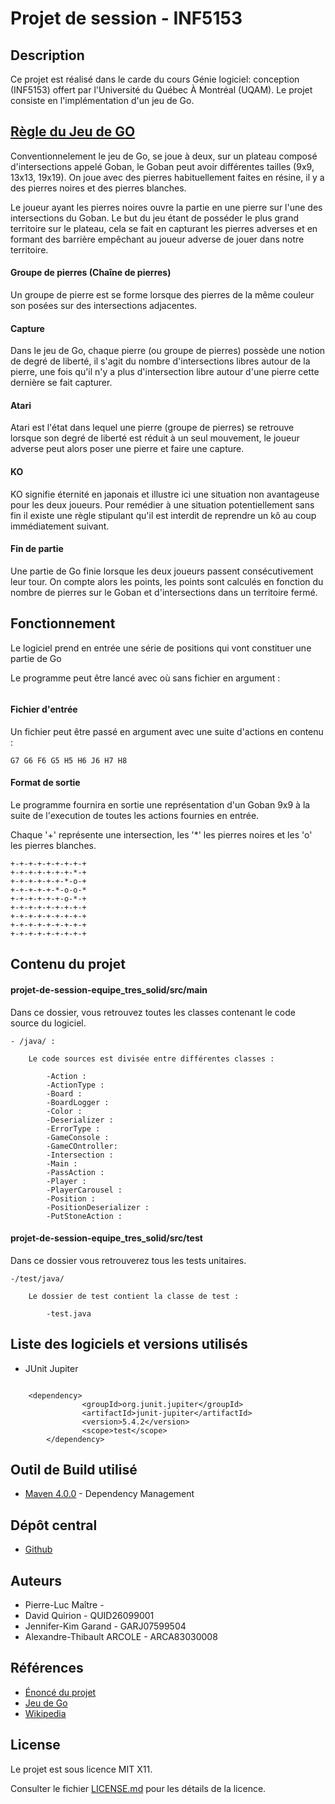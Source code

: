 # Projet de session - INF5153

## Description 
Ce projet est réalisé dans le carde du cours Génie logiciel: conception (INF5153) offert par l'Université du Québec À 
Montréal (UQAM). Le projet consiste en l'implémentation d'un jeu de Go. 

## [Règle du Jeu de GO](https://www.jeudego.org/_php/regleGo.php#:~:text=Le%20go%20se%20joue%20%C3%A0,on%20consid%C3%A8re%20la%20partie%20termin%C3%A9e)
Conventionnelement le jeu de Go, se joue à deux, sur un plateau composé d'intersections appelé Goban, 
le Goban peut avoir différentes tailles (9x9, 13x13, 19x19). On joue avec des pierres habituellement faites en résine,
il y a des pierres noires et des pierres blanches. 

Le joueur ayant les pierres noires ouvre la partie en une pierre sur l'une des intersections du Goban.
Le but du jeu étant de posséder le plus grand territoire sur le plateau, cela se fait en capturant les pierres adverses 
et en formant des barrière empêchant au joueur adverse de jouer dans notre territoire.

#### Groupe de pierres (Chaîne de pierres)
Un groupe de pierre est se forme lorsque des pierres de la même couleur son posées sur des intersections adjacentes.
 

#### Capture
Dans le jeu de Go, chaque pierre (ou groupe de pierres) possède une notion de degré de liberté, il s'agit du nombre 
d'intersections libres autour de la pierre, une fois qu'il n'y a plus d'intersection libre autour d'une pierre cette 
dernière se fait capturer.

#### Atari 
Atari est l'état dans lequel une pierre (groupe de pierres) se retrouve lorsque son degré de liberté est réduit à un 
seul mouvement, le joueur adverse peut alors poser une pierre et faire une capture.

#### KO
KO signifie éternité en japonais et illustre ici une situation non avantageuse pour les deux joueurs. Pour remédier à 
une situation potentiellement sans fin il existe une règle stipulant qu'il est interdit de 
reprendre un kô au coup immédiatement suivant. 

#### Fin de partie 
Une partie de Go finie lorsque les deux joueurs passent consécutivement leur tour. On compte alors les points, 
les points sont calculés en fonction du nombre de pierres sur le Goban et d'intersections dans un territoire fermé.

## Fonctionnement
Le logiciel prend en entrée une série de positions qui vont constituer une partie de Go

Le programme peut être lancé avec où sans fichier en argument :

```

```

#### Fichier d'entrée
Un fichier peut être passé en argument avec une suite d'actions en contenu :

```
G7 G6 F6 G5 H5 H6 J6 H7 H8
```

#### Format de sortie 
Le programme fournira en sortie une représentation d'un Goban 9x9 à la suite de l'execution de toutes les actions 
fournies en entrée.

Chaque '+' représente une intersection, les '*' les pierres noires et les 'o' les pierres blanches.

```
+-+-+-+-+-+-+-+-+
+-+-+-+-+-+-+-*-+
+-+-+-+-+-+-*-o-+
+-+-+-+-+-*-o-o-*
+-+-+-+-+-+-o-*-+
+-+-+-+-+-+-+-+-+
+-+-+-+-+-+-+-+-+
+-+-+-+-+-+-+-+-+
+-+-+-+-+-+-+-+-+
```
## Contenu du projet

#### projet-de-session-equipe_tres_solid/src/main
Dans ce dossier, vous retrouvez toutes les classes contenant le code source du logiciel.

    - /java/ :
    
        Le code sources est divisée entre différentes classes :
        
            -Action :
            -ActionType :
            -Board :
            -BoardLogger :
            -Color :
            -Deserializer :
            -ErrorType :
            -GameConsole :
            -GameCOntroller:
            -Intersection :
            -Main :
            -PassAction :
            -Player :
            -PlayerCarousel :
            -Position :
            -PositionDeserializer :
            -PutStoneAction :
          
    
#### projet-de-session-equipe_tres_solid/src/test
Dans ce dossier vous retrouverez tous les tests unitaires.

    -/test/java/
    
        Le dossier de test contient la classe de test :
        
            -test.java
## Liste des logiciels et versions utilisés 

- JUnit Jupiter 

```

	<dependency>
                <groupId>org.junit.jupiter</groupId>
                <artifactId>junit-jupiter</artifactId>
                <version>5.4.2</version>
                <scope>test</scope>
        </dependency>

```

## Outil de Build utilisé
* [Maven 4.0.0](https://maven.apache.org/) - Dependency Management

## Dépôt central 
* [Github](https://github.com/INF5153-E20/projet-de-session-equipe_tres_solid)

## Auteurs
* Pierre-Luc Maître -
* David Quirion - QUID26099001
* Jennifer-Kim Garand - GARJ07599504 
* Alexandre-Thibault ARCOLE - ARCA83030008

## Références
* [Énoncé du projet](https://github.com/INF5153-E20/Notes/blob/master/projet.md)
* [Jeu de Go](https://www.jeudego.org/_php/regleGo.php#:~:text=Le%20go%20se%20joue%20%C3%A0,on%20consid%C3%A8re%20la%20partie%20termin%C3%A9e.)
* [Wikipedia](https://fr.wikipedia.org/wiki/Go_(jeu))

## License 

Le projet est sous licence MIT X11.

Consulter le fichier [LICENSE.md](LICENSE.md) pour les détails de la licence.

